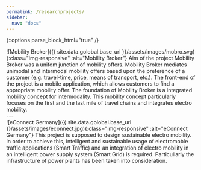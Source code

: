 ```yaml
---
permalink: /researchprojects/
sidebar:
  nav: "docs"
---
```

{::options parse_block_html="true" /}

<div class="row">
![Mobility Broker]({{ site.data.golobal.base_url }}/assets/images/mobro.svg){:class="img-responsive" :alt="Mobility Broker"}
Aim of the project Mobility Broker was a unifom junction of mobility offers.
Mobility Broker mediates unimodal and intermodal mobility offers based upon the preference of a customer (e.g. travel-time, price, means of transport, etc.).
The front-end of the project is a mobile application, which allows customers to find a appropriate mobility offer.
The foundation of Mobility Broker is a integrated mobility concept for intermodality. 
This mobility concept particularly focuses on the first and the last mile of travel chains and integrates electro mobility.

</div>
---
<div class="row">
![eConnect Germany]({{ site.data.golobal.base_url }}/assets/images/econnect.jpg){:class="img-responsive" :alt="eConnect Germany"}
This project is supposed to design sustainable electro mobility.
In order to achieve this, intelligent and sustainable usage of electromoble traffic applications (Smart Traffic) and an integration of electro mobility in an intelligent power supply system (Smart Grid) is required.
Particullarly the infrastructure of power plants has been taken into consideration.
</div>